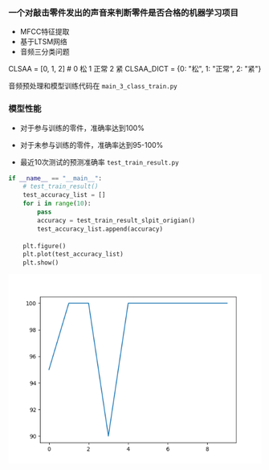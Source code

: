 ### 一个对敲击零件发出的声音来判断零件是否合格的机器学习项目

- MFCC特征提取
- 基于LTSM网络
- 音频三分类问题

CLSAA = [0, 1, 2]  # 0 松 1 正常 2 紧
CLSAA_DICT = {0: "松", 1: "正常", 2: "紧"}

音频预处理和模型训练代码在 `main_3_class_train.py` 

### 模型性能

- 对于参与训练的零件，准确率达到100%
- 对于未参与训练的零件，准确率达到95-100%

- 最近10次测试的预测准确率 `test_train_result.py`

```python
if __name__ == "__main__":
    # test_train_result()
    test_accuracy_list = []
    for i in range(10):
        pass
        accuracy = test_train_result_slpit_origian()
        test_accuracy_list.append(accuracy)

    plt.figure()
    plt.plot(test_accuracy_list)
    plt.show()
```

![alt text](predict-10.png)


